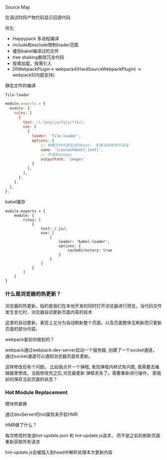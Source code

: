 
Source Map

在调试时将产物代码显示回源代码



优化

+ Happypack 多进程编译
+ include和exclude限制loader范围
+ 缓存babel编译过的文件
+  tree shaking删除冗余代码
+ 按需加载，按需引入
+ DllWebpackPlugin-> webpack4(HardSourceWebpackPlugin) -> webpack5(内部支持)



静态文件的编译

`file-loader` 

```javascript
module.exports = {
  module: {
    rules: [
      {
        test: /\.(png|jpe?g|gif)$/i,
        use: [
          {
            loader: 'file-loader',
            options: {
	            // 根据文件内容生成的hash， 如果没有修改不会变
            	name: '[contentHash].[ext]',
            	// 存储到images
            	outputPath: 'images'
            }
          },
        ],
      },
    ],
  },
};
```

babel缓存

```
module.exports = {
	module: {
		rules: [
			{
				test: /.js/,
				use: [
					{
						loader: 'babel-loader',
						options: {
							cacheDirectory: true
						}
					}
				]
			}
		]
	}
}
```



### 什么是浏览器的热更新？

浏览器的热更新，指的是我们在本地开发的同时打开浏览器进行预览，当代码文件发生变化时，浏览器自动更新页面内容的技术

这里的自动更新，表现上又分为自动刷新整个页面，以及页面整体无刷新而只更新页面的部分内容。

webpack是如何做到的？

webpack通过webpack-dev-server启动一个服务器, 创建了一个socket通道， 通过socket通道可以通知浏览器页面有更新。

这样修改后有个问题。 比如我点开一个弹框, 发现弹框内样式有问题, 我需要去编辑器里修改。当我修改完之后,浏览器更新 弹框丢失了。需要重新进行操作， 那我如何保存当前页面的状态？

### Hot Module Replacement

模块热替换

通过devServer的hot属性来开启HMR

HMR做了什么？

每次修改时发送hot-update.json 和 hot-update.js请求， 而不是之前的刷新页面重新获取所有请求

hot-update.js会被插入到head中解析处理本次更新内容

